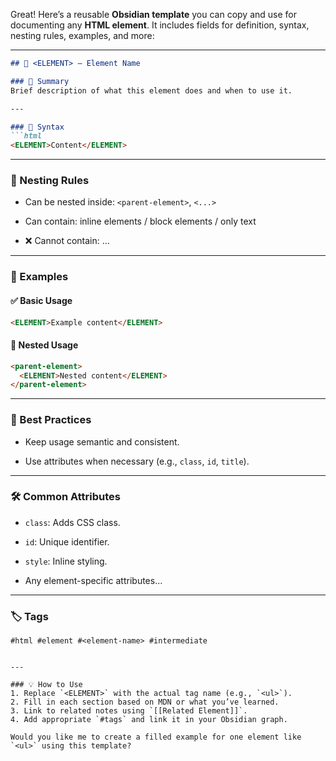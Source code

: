 Great! Here’s a reusable **Obsidian template** you can copy and use for documenting any **HTML element**. It includes fields for definition, syntax, nesting rules, examples, and more:

---


````markdown
## 🧩 <ELEMENT> – Element Name

### 🧠 Summary
Brief description of what this element does and when to use it.

---

### 📘 Syntax
```html
<ELEMENT>Content</ELEMENT>
````

---

### 🧱 Nesting Rules

- Can be nested inside: `<parent-element>`, `<...>`
    
- Can contain: inline elements / block elements / only text
    
- ❌ Cannot contain: ...
    

---

### 🧪 Examples

#### ✅ Basic Usage

```html
<ELEMENT>Example content</ELEMENT>
```

#### 🔗 Nested Usage

```html
<parent-element>
  <ELEMENT>Nested content</ELEMENT>
</parent-element>
```

---

### 🎯 Best Practices

- Keep usage semantic and consistent.
    
- Use attributes when necessary (e.g., `class`, `id`, `title`).
    

---

### 🛠️ Common Attributes

- `class`: Adds CSS class.
    
- `id`: Unique identifier.
    
- `style`: Inline styling.
    
- Any element-specific attributes...
    

---

### 🏷️ Tags

`#html #element #<element-name> #intermediate`

```

---

### 💡 How to Use
1. Replace `<ELEMENT>` with the actual tag name (e.g., `<ul>`).
2. Fill in each section based on MDN or what you’ve learned.
3. Link to related notes using `[[Related Element]]`.
4. Add appropriate `#tags` and link it in your Obsidian graph.

Would you like me to create a filled example for one element like `<ul>` using this template?
```